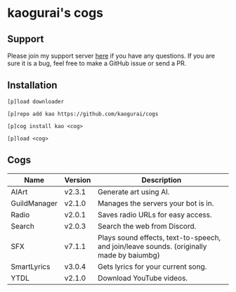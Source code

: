 # kaogurai's cogs

## Support

Please join my support server [here](https://discord.gg/p6ehU9qhg8) if you have any questions. If you are sure it is a bug, feel free to make a GitHub issue or send a PR.

## Installation

```shell
[p]load downloader

[p]repo add kao https://github.com/kaogurai/cogs

[p]cog install kao <cog>

[p]load <cog>
```

## Cogs

| Name         | Version | Description                                                                              |
|--------------|---------|------------------------------------------------------------------------------------------|
| AIArt        | v2.3.1  | Generate art using AI.                                                                   |
| GuildManager | v2.1.0  | Manages the servers your bot is in.                                                      |
| Radio        | v2.0.1  | Saves radio URLs for easy access.                                                        |
| Search       | v2.0.3  | Search the web from Discord.                                                             |
| SFX          | v7.1.1  | Plays sound effects, text-to-speech, and join/leave sounds. (originally made by baiumbg) |
| SmartLyrics  | v3.0.4  | Gets lyrics for your current song.                                                       |
| YTDL         | v2.1.0  | Download YouTube videos.                                                                 |
